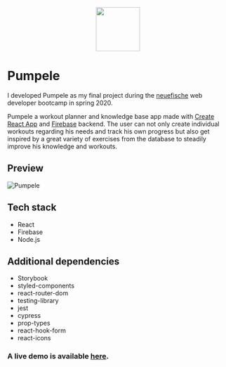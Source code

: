 <div align="center">
<img src="https://user-images.githubusercontent.com/46409110/77826997-66215800-7113-11ea-8a69-65f1552d6ab7.png" width="100"/>
</div>

# Pumpele

I developed Pumpele as my final project during the [neuefische](https://www.neuefische.de) web developer bootcamp in spring 2020.

Pumpele a workout planner and knowledge base app made with [Create React App](https://github.com/facebook/create-react-app) and [Firebase](https://firebase.google.com/) backend. 
The user can not only create individual workouts regarding his needs and track his own progress but also get inspired by a great variety of exercises from the database to steadily improve his knowledge and workouts.

## Preview

![Pumpele](https://user-images.githubusercontent.com/46409110/77832977-35a0e480-713a-11ea-863e-f25fa3152860.gif 'Pumpele showcase')

## Tech stack

- React
- Firebase
- Node.js

## Additional dependencies

- Storybook
- styled-components
- react-router-dom
- testing-library
- jest
- cypress
- prop-types
- react-hook-form
- react-icons


### A live demo is available [here](https://capstone-project-fitness.web.app).